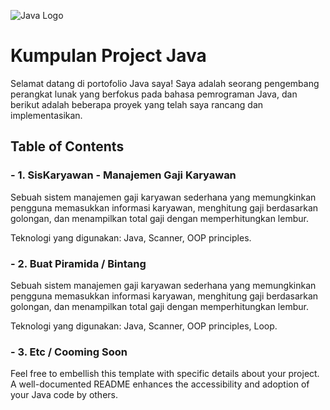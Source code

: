 ![Java Logo](https://w7.pngwing.com/pngs/592/145/png-transparent-java-programming-language-programmer-computer-programming-logo-others-text-computer-program-programming-language.png)

# Kumpulan Project Java

Selamat datang di portofolio Java saya! Saya adalah seorang pengembang perangkat lunak yang berfokus pada bahasa pemrograman Java, dan berikut adalah beberapa proyek yang telah saya rancang dan implementasikan.

## Table of Contents
### - 1. SisKaryawan - Manajemen Gaji Karyawan

Sebuah sistem manajemen gaji karyawan sederhana yang memungkinkan pengguna memasukkan informasi karyawan, menghitung gaji berdasarkan golongan, dan menampilkan total gaji dengan memperhitungkan lembur.

Teknologi yang digunakan: Java, Scanner, OOP principles.
### - 2. Buat Piramida / Bintang

Sebuah sistem manajemen gaji karyawan sederhana yang memungkinkan pengguna memasukkan informasi karyawan, menghitung gaji berdasarkan golongan, dan menampilkan total gaji dengan memperhitungkan lembur.

Teknologi yang digunakan: Java, Scanner, OOP principles, Loop.
### - 3. Etc / Cooming Soon

Feel free to embellish this template with specific details about your project. A well-documented README enhances the accessibility and adoption of your Java code by others.
